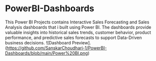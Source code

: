 # PowerBI-Dashboards
This Power BI Projects contains Interactive Sales Forecasting and Sales Analysis dashboards that i built using Power BI. The dashboards provide valuable insights into historical sales trends, customer behavior, product performance, and predictive sales forecasts to support Data-Driven business decisions.
![Dashboard Preview].(https://github.com/SanskarChoudhari-1/PowerBI-Dashboards/blob/main/Power%20BI.png)
